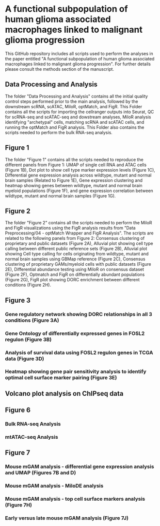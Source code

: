 # A functional subpopulation of human glioma associated macrophages linked to malignant glioma progression

This GitHub repository includes all scripts used to perform the analyses in the paper entitled "A functional subpopulation of human glioma associated macrophages linked to malignant glioma progression". For further details please consult the methods section of the manuscript.

## Data Processing and Analysis
The folder "Data Processing and Analysis" contains all the initial quality control steps performed prior to the main analysis, followed by the downstream scRNA, scATAC, MiloR, optMatch, and FigR. This Folder contains all the scripts for importing the cellranger outputs into Seurat, QC for scRNA-seq and scATAC-seq and dowstream analyses, MiloR analysis identifying "archetypal" cells, matching scRNA and scATAC cells, and running the optMatch and FigR analysis. 
This Folder also contains the scripts needed to perform the bulk RNA-seq analysis. 

## Figure 1
The folder "Figure 1" contains all the scripts needed to reproduce the different panels from Figure 1: UMAP of single cell RNA and ATAC cells (Figure 1B), Dot plot to show cell type marker expression levels (Figure 1C), Differential gene expression analysis across wildtype, mutant and normal brain samples (Related to Figure 1E), Gene expression clustering and heatmap showing genes between wildtype, mutant and normal brain myeloid populations (Figure 1F), and gene expression correlation between wildtype, mutant and normal brain samples (Figure 1G).

## Figure 2
The folder "Figure 2" contains all the scripts needed to perform the MiloR and FigR visualizations using the FigR analysis results from "Data Preprocessing/04 - optMatch Wrapper and FigR Analysis". The scripts are related to the following panels from Figure 2: Consensus clustering of proprietary and public datasets (Figure 2A), Alluvial plot showing cell type calling between different public reference sets (Figure 2B), Alluvial plot showing Cell type calling for cells originating from wildtype, mutant and normal brain samples using GBMap reference (Figure 2C), Consensus clustering of proprietary GAMs/myeloid cells with public datasets (Figure 2E), Differential abundance testing using MiloR on consensus dataset (Figure 2F), Optmatch and FigR on differentially abundant populations (Figure 2G), FigR plot showing DORC enrichment between different conditions (Figure 2H).
## Figure 3

### Gene regulatory network showing DORC relationships in all 3 conditions (Figure 3A)

### Gene Ontology of differentially expressed genes in FOSL2 regulon (Figure 3B)

### Analysis of survival data using FOSL2 regulon genes in TCGA data (Figure 3D)

### Heatmap showing gene pair sensitivity analysis to identify optimal cell surface marker pairing (Figure 3E)

## Volcano plot analysis on ChIPseq data

## Figure 6

### Bulk RNA-seq Analysis

### mtATAC-seq Analysis

## Figure 7

### Mouse mGAM analysis - differential gene expression analysis and UMAP (Figures 7B and D)

### Mouse mGAM analysis - MiloDE analysis

### Mouse mGAM analysis - top cell surface markers analysis (Figure 7H)

### Early versus late mouse mGAM analysis (Figure 7J)

